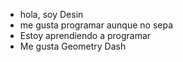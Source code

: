 - hola, soy Desin
- me gusta programar aunque no sepa
- Estoy aprendiendo a programar
- Me gusta Geometry Dash

